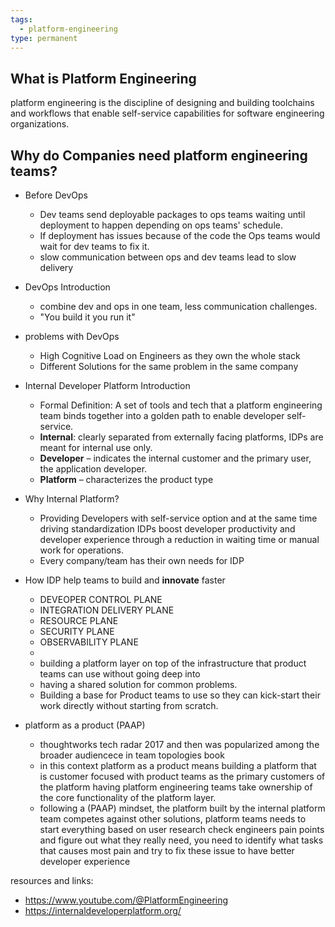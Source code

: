 ```yaml
---
tags:
  - platform-engineering
type: permanent
---
```


## What is Platform Engineering 

platform engineering is the discipline of designing and building toolchains and workflows that enable self-service capabilities for software engineering organizations. 

## Why do Companies need platform engineering teams?

- Before DevOps
	- Dev teams send deployable packages to ops teams waiting until deployment to happen depending on ops teams' schedule. 
	- If deployment has issues because of the code the Ops teams would wait for dev teams to fix it.
	- slow communication between ops and dev teams lead to slow delivery 
- DevOps Introduction 
	- combine dev and ops in one team, less communication challenges.
	- "You build it you run it"
- problems with DevOps
	- High Cognitive Load on Engineers as they own the whole stack
	- Different Solutions for the same problem in the same company 
- Internal Developer Platform Introduction 
	- Formal Definition: A set of tools and tech that a platform engineering team binds together into a golden path to enable developer self-service. 
	- **Internal**: clearly separated from externally facing platforms, IDPs are meant for internal use only.
	- **Developer** – indicates the internal customer and the primary user, the application developer.
	- **Platform** – characterizes the product type
- Why Internal Platform?
	- Providing Developers with self-service option and at the same time driving standardization IDPs boost developer productivity and developer experience through a reduction in waiting time or manual work for operations. 
	- Every company/team has their own needs for IDP
- How IDP help teams to build and **innovate** faster
	- DEVEOPER CONTROL PLANE
	- INTEGRATION DELIVERY PLANE
	- RESOURCE PLANE
	- SECURITY PLANE
	- OBSERVABILITY PLANE
	- 
	- building a platform layer on top of the infrastructure that product teams can use without going deep into
	- having a shared solution for common problems. 
	- Building a base for Product teams to use so they can kick-start their work directly without starting from scratch.
 
- platform as a product (PAAP)
	- thoughtworks tech radar 2017 and then was popularized among the broader audiencece in team topologies book
	- in this context platform as a product means building a platform that is customer focused with product teams as the primary customers of the platform having platform engineering teams take ownership of the core functionality of the platform layer. 
	- following a (PAAP) mindset, the platform built by the internal platform team competes against other solutions, platform teams needs to start everything based on user research check engineers pain points and figure out what they really need, you need to identify what tasks that causes most pain and try to fix these issue to have better developer experience 

resources and links:
- https://www.youtube.com/@PlatformEngineering
- https://internaldeveloperplatform.org/